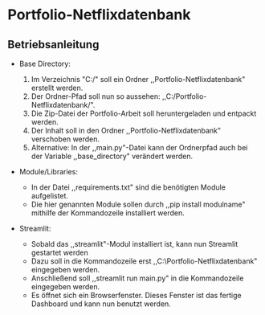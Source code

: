 # Portfolio-Netflixdatenbank

## Betriebsanleitung

- Base Directory:
  1. Im Verzeichnis "C:/" soll ein Ordner ,,Portfolio-Netflixdatenbank" erstellt werden.
  2. Der Ordner-Pfad soll nun so aussehen: ,,C:/Portfolio-Netflixdatenbank/".
  3. Die Zip-Datei der Portfolio-Arbeit soll heruntergeladen und entpackt werden.
  4. Der Inhalt soll in den Ordner ,,Portfolio-Netflixdatenbank" verschoben werden.
  5. Alternative: In der ,,main.py"-Datei kann der Ordnerpfad auch bei der Variable ,,base_directory" verändert werden.

- Module/Libraries:
  - In der Datei ,,requirements.txt" sind die benötigten Module aufgelistet.
  - Die hier genannten Module sollen durch ,,pip install modulname" mithilfe der Kommandozeile installiert werden.

- Streamlit:
  - Sobald das ,,streamlit"-Modul installiert ist, kann nun Streamlit gestartet werden
  - Dazu soll in die Kommandozeile erst ,,C:\Portfolio-Netflixdatenbank" eingegeben werden.
  - Anschließend soll ,,streamlit run main.py" in die Kommandozeile eingegeben werden.
  - Es öffnet sich ein Browserfenster. Dieses Fenster ist das fertige Dashboard und kann nun benutzt werden.
